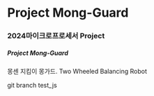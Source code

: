 # Project Mong-Guard

### 2024마이크로프로세서 Project
##### **Project Mong-Guard**

몽센 지킴이 몽가드. Two Wheeled Balancing Robot

git branch test_js
